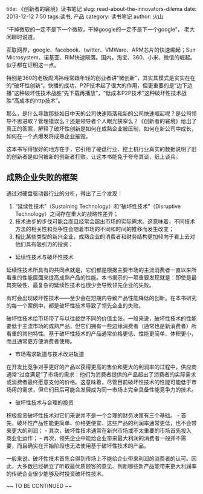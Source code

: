 title: 《创新者的窘境》读书笔记
slug: read-about-the-innovators-dilema
date: 2013-12-12 7:50
tags:读书, 产品
category: 读书笔记
author: 火山


“干掉微软的一定不是下一个微软，干掉google的一定不是下一个google”， 老大闲聊时说道。

互联网界，google、facebook、twitter、VMWare、ARM芯片的快速崛起；Sun Microsystem、诺基亚、RIM快速陨落。国内，淘宝、360、小米、微信的崛起。似乎都在证明这一点。

特别是360的老板周鸿祎经常跟年轻的创业者讲“微创新”，其实其模式是实实在在的“破坏性创新“。快播的成功，P2P技术起了很大的作用，但更重要的是“边下边播”这种破坏性技术战胜“先下载再播放”，“低成本P2P技术”这种破坏性技术战胜“高成本的http技术”。

那么，是什么导致那些如日中天的公司快速陨落和新的公司快速崛起呢？是公司领导不思进取？管理错误么？还是领导者个人眼光狭窄么？《创新者的窘境》给出了真正的答案，解释了破坏性创新是如何在成熟企业被压制，如何在新公司中成长，如何在一个点爆发将成熟企业摧毁。

这本书写得很好的地方在于，它引用了硬盘行业、挖土机行业真实的数据说明了旧的创新者是如何被新的创新者打败。让这本书能免于夸夸其谈，纸上谈兵。

## 成熟企业失败的框架

通过对硬盘驱动器行业的分析，得出了三个发现：

1. “延续性技术”（Sustaining Technology）和“破坏性技术”（Disruptive Technology）之间存在重大的战略性差异；
2. 技术进步的步伐可能会而且经常会超出市场的实际需求。这意味着，不同技术方法的相关性和竞争性会随着市场的不同和时间的推移而发生改变；
3. 相比某些类型的新兴企业，成熟企业的消费者和财务结构更加倾向于看上去对他们具有吸引力的投资；

- 延续性技术与破坏性技术

延续性技术所具有的共同点就是，它们都是根据主要市场的主流消费者一直以来所看重的性能层面来提高成熟产品的性能。本书揭示的一项重要发现就是：即使是最具突破性、最复杂的延续性技术也很少会导致领先企业的失败。

有时会出现破坏性技术——至少会在短期内导致产品性能降低的创新。在本书研究的每一个案例中，都是破坏性技术导致了领先企业的失败。

破坏性技术给市场带了与以往截然不同的价值主张。一般来说，破坏性技术的性能要低于主流市场的成熟产品，但它们拥有一些边缘消费者（通常也是新消费者）所看重的其他特性。基于破坏性技术的产品通常价格更低、性能更简单、体积更小，而且通常更方便消费者使用。

- 市场需求轨道与技术改进轨道

在开发比竞争对手更好的产品以获得更高的售价和更大的利润率的过程中，供应商通常“过度满足”了市场的需求：他们为消费者提供的产品超出了消费者的实际需求或消费者最终愿意支付的价格。这意味着，尽管目前破坏性技术的性能可能低于市场用的需求，但它们日后可能会发展成为同一市场上完全具备性能竞争力的技术。

- 破坏性技术与合理的投资

积极投资破坏性技术对它们来说并不是一个合理的财务决策有三个基础。
    - 首先，破坏性产品性能更简单、价格更便宜、这些产品的利润率通常更低，也不会带来更大的利润；
    - 其次，破坏性技术通常在新兴市场或不太重要的市场首先投入商业化运作；
    - 再次，领先企业中能给企业带来最大利润的消费者一般并不需要，而且确实在开始阶段也无法使用基于破坏性技术的产品。

一般来说，破坏性技术首先会得到市场上不能给企业带来利润的消费者的认可。因此，大多数已经确立了听取最优质顾客的意见、判断哪些新产品能带来更大利润率的传统企业很少能够及时投资破坏性技术。


~~ TO BE CONTINUED ~~
